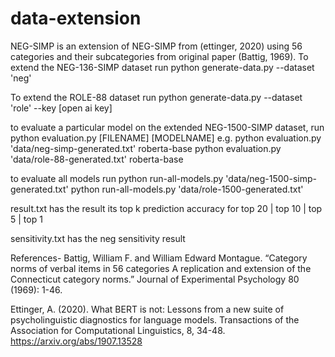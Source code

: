 # data-extension

NEG-SIMP is an extension of NEG-SIMP from (ettinger, 2020) using 56 categories and their subcategories from original paper (Battig, 1969). 
To extend the NEG-136-SIMP dataset run 
        python generate-data.py --dataset 'neg' 

To extend the ROLE-88 dataset run
        python generate-data.py --dataset 'role' --key [open ai key]

to evaluate a particular model on the extended NEG-1500-SIMP dataset, run
        python evaluation.py [FILENAME] [MODELNAME]
        e.g.
        python evaluation.py 'data/neg-simp-generated.txt' roberta-base
        python evaluation.py 'data/role-88-generated.txt' roberta-base

to evaluate all models run
        python run-all-models.py 'data/neg-1500-simp-generated.txt'
        python run-all-models.py 'data/role-1500-generated.txt'

result.txt has the result 
        its top k prediction accuracy for top 20 | top 10 | top 5 | top 1

sensitivity.txt has the neg sensitivity result

References-
Battig, William F. and William Edward Montague. “Category norms of verbal items in 56 categories A replication and extension of the Connecticut category norms.” Journal of Experimental Psychology 80 (1969): 1-46. 

Ettinger, A. (2020). What BERT is not: Lessons from a new suite of psycholinguistic diagnostics for language models. Transactions of the Association for Computational Linguistics, 8, 34-48. https://arxiv.org/abs/1907.13528 